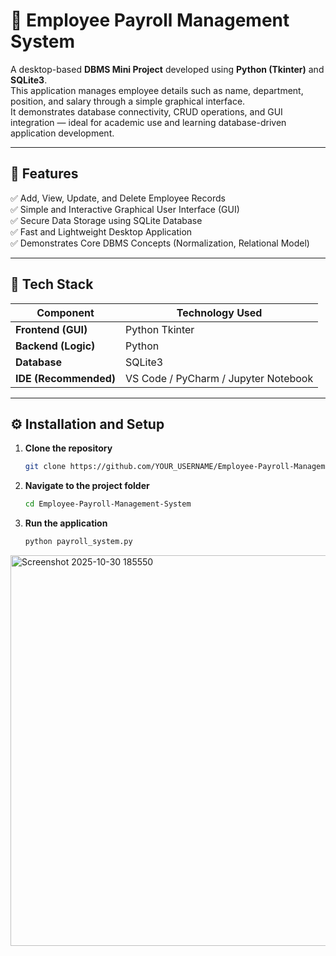 # 💼 Employee Payroll Management System

A desktop-based **DBMS Mini Project** developed using **Python (Tkinter)** and **SQLite3**.  
This application manages employee details such as name, department, position, and salary through a simple graphical interface.  
It demonstrates database connectivity, CRUD operations, and GUI integration — ideal for academic use and learning database-driven application development.

---

## 🚀 Features

✅ Add, View, Update, and Delete Employee Records  
✅ Simple and Interactive Graphical User Interface (GUI)  
✅ Secure Data Storage using SQLite Database  
✅ Fast and Lightweight Desktop Application  
✅ Demonstrates Core DBMS Concepts (Normalization, Relational Model)

---

## 🧠 Tech Stack

| Component | Technology Used |
|------------|----------------|
| **Frontend (GUI)** | Python Tkinter |
| **Backend (Logic)** | Python |
| **Database** | SQLite3 |
| **IDE (Recommended)** | VS Code / PyCharm / Jupyter Notebook |

---

## ⚙️ Installation and Setup

1. **Clone the repository**
   ```bash
   git clone https://github.com/YOUR_USERNAME/Employee-Payroll-Management-System.git

2. **Navigate to the project folder**
   ```bash
   cd Employee-Payroll-Management-System

3. **Run the application**
   ```bash
   python payroll_system.py


<img width="953" height="625" alt="Screenshot 2025-10-30 185550" src="https://github.com/user-attachments/assets/1e883068-bd70-4a07-b6b1-9409b5f33e8f" />
